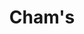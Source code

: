 ---
title: "Cham's"
url: /cagayan-de-oro-city/chams-rodolfo-n-pelaez-boulevard/
shop: Lebensmittel
---